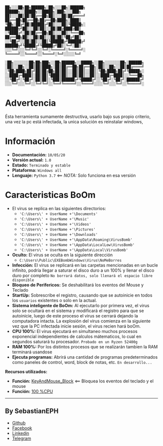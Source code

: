 ````
██╗░░░██╗██╗██████╗░██╗░░░██╗░██████╗  ██████╗░░█████╗░░█████╗░███╗░░░███╗
██║░░░██║██║██╔══██╗██║░░░██║██╔════╝  ██╔══██╗██╔══██╗██╔══██╗████╗░████║
╚██╗░██╔╝██║██████╔╝██║░░░██║╚█████╗░  ██████╦╝██║░░██║██║░░██║██╔████╔██║
░╚████╔╝░██║██╔══██╗██║░░░██║░╚═══██╗  ██╔══██╗██║░░██║██║░░██║██║╚██╔╝██║
░░╚██╔╝░░██║██║░░██║╚██████╔╝██████╔╝  ██████╦╝╚█████╔╝╚█████╔╝██║░╚═╝░██║
░░░╚═╝░░░╚═╝╚═╝░░╚═╝░╚═════╝░╚═════╝░  ╚═════╝░░╚════╝░░╚════╝░╚═╝░░░░░╚═╝

░██╗░░░░░░░██╗██╗███╗░░██╗██████╗░░█████╗░░██╗░░░░░░░██╗░██████╗
░██║░░██╗░░██║██║████╗░██║██╔══██╗██╔══██╗░██║░░██╗░░██║██╔════╝
░╚██╗████╗██╔╝██║██╔██╗██║██║░░██║██║░░██║░╚██╗████╗██╔╝╚█████╗░
░░████╔═████║░██║██║╚████║██║░░██║██║░░██║░░████╔═████║░░╚═══██╗
░░╚██╔╝░╚██╔╝░██║██║░╚███║██████╔╝╚█████╔╝░░╚██╔╝░╚██╔╝░██████╔╝
░░░╚═╝░░░╚═╝░░╚═╝╚═╝░░╚══╝╚═════╝░░╚════╝░░░░╚═╝░░░╚═╝░░╚═════╝░
````

# Advertencia
Ésta herramienta sumamente destructiva, usarlo bajo sus propio criterio, una vez la pc está infectada, la unica solución es reinstalar windows,


# Información
* __Documentación:__ `10/05/20`
* __Versión actual:__ `1.0`
* __Estado:__ `Terminado y estable`
* __Plataforma:__ `Windows all`
* __Lenguaje:__ `Python 3.7` <== _NOTA:_ Solo funciona en esa versión

# Caracteristicas BoOm
* El virus se replica en las siguientes directorios:
    * `'C:\Users\' + UserName +'\Documents'`
    * `'C:\Users\' + UserName +'\Music'`
    * `'C:\Users\' + UserName +'\Videos'`
    * `'C:\Users\' + UserName +'\Pictures'`
    * `'C:\Users\' + UserName +'\Downloads'`
    * `'C:\Users\' + UserName +'\AppData\Roaming\VirusBomb'`
    * `'C:\Users\' + UserName +'\AppData\LocalLow\VirusBomb'`
    * `'C:\Users\' + UserName +'\AppData\Local\VirusBomb'`
* __Oculto:__ El virus se oculta en la siguiente dirección
    * `C:\Users\Public\EXEBombWindows\Virus\NoMeBorres`
* __Infección:__ El virus se replicará en las carpetas mencionadas en un bucle infinito, podría llegar a saturar el disco duro a un 100% y llenar el disco duro por completo `No borrará datos, solo llenará el espacio libre disponible`
* __Bloqueo de Perifericos:__ Se deshabilitará los eventos del Mouse y Teclado 
* __StartUp:__ Sobrescribe el registro, causando que se autoinicie en todos los `usuarios` existentes o solo en la actual.
* __Sistema inteligente de BoOm:__ Al ejecutarlo por primera vez, el virus solo se ocultará en el sistema y modificará el registro para que se autoinicie, luego de este proceso el virus se cerrará dejando la computadora intacta. La explosión del virus comienza en la siguiente vez que la PC infectada inicie sesión, el virus recien hará boOm.
* __CPU 100%:__ El virus ejecutará en simultaneo muchos procesos exponencial independientes de calculos mátematicos, lo cual en segundos saturará tu procesador.  `Probado en un Ryzen 52400g`
* __RAM 100%:__ Por los distintos procesos que se realizarán tambien la RAM terminará usandose
* __Ejecuta programas:__ Abrirá una cantidad de programas predeterminados como paneles de control, word, block de notas, etc. `En desarrollo...`

__Recursos utilizados:__
* __Función:__  [KeyAndMouse_Block](https://github.com/SebastianEPH/KeyAndMouse_Block) <== Bloquea los eventos del teclado y el mouse
* __Función:__ [100 %CPU](https://github.com/SebastianEPH/CPU_Stress)

<!-- Creador  -->
---
## By SebastianEPH
- [Github](https://github.com/SebastianEPH)
- [Facebook](https://www.facebook.com/SebastianEPH)
- [Linkedin](https://www.linkedin.com/in/sebastianeph/)
- [Telegram](https://t.me/sebastianeph)
